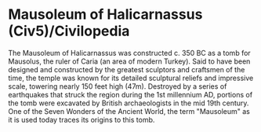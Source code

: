 # Mausoleum of Halicarnassus (Civ5)/Civilopedia

The Mausoleum of Halicarnassus was constructed c. 350 BC as a tomb for Mausolus, the ruler of Caria (an area of modern Turkey). Said to have been designed and constructed by the greatest sculptors and craftsmen of the time, the temple was known for its detailed sculptural reliefs and impressive scale, towering nearly 150 feet high (47m). Destroyed by a series of earthquakes that struck the region during the 1st millennium AD, portions of the tomb were excavated by British archaeologists in the mid 19th century. One of the Seven Wonders of the Ancient World, the term "Mausoleum" as it is used today traces its origins to this tomb.